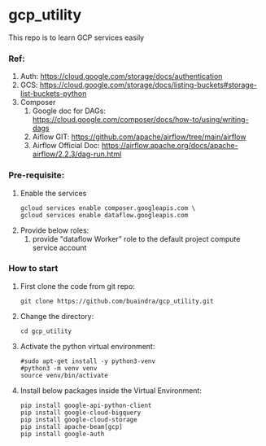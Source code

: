 # gcp_utility
This repo is to learn GCP services easily


### Ref:
1. Auth: https://cloud.google.com/storage/docs/authentication
2. GCS: https://cloud.google.com/storage/docs/listing-buckets#storage-list-buckets-python
3. Composer 
    1. Google doc for DAGs: https://cloud.google.com/composer/docs/how-to/using/writing-dags
    2. Aiflow GIT: https://github.com/apache/airflow/tree/main/airflow
    3. Airflow Official Doc: https://airflow.apache.org/docs/apache-airflow/2.2.3/dag-run.html


### Pre-requisite:
1. Enable the services
    ```shell
    gcloud services enable composer.googleapis.com \
    gcloud services enable dataflow.googleapis.com
    ```
2. Provide below roles:
    1. provide "dataflow Worker" role to the default project compute service account


### How to start
1. First clone the code from git repo:
    ```shell
    git clone https://github.com/buaindra/gcp_utility.git
    ```
2. Change the directory:
    ```shell
    cd gcp_utility
    ```
3. Activate the python virtual environment:
    ```shell
    #sudo apt-get install -y python3-venv
    #python3 -m venv venv
    source venv/bin/activate
    ```
4. Install below packages inside the Virtual Environment:
    ```shell
    pip install google-api-python-client
    pip install google-cloud-bigquery
    pip install google-cloud-storage
    pip install apache-beam[gcp]
    pip install google-auth
    ```
